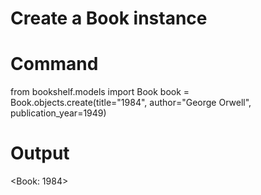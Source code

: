 # Create a Book instance
# Command
from bookshelf.models import Book
book = Book.objects.create(title="1984", author="George Orwell", publication_year=1949)

# Output
<Book: 1984>
